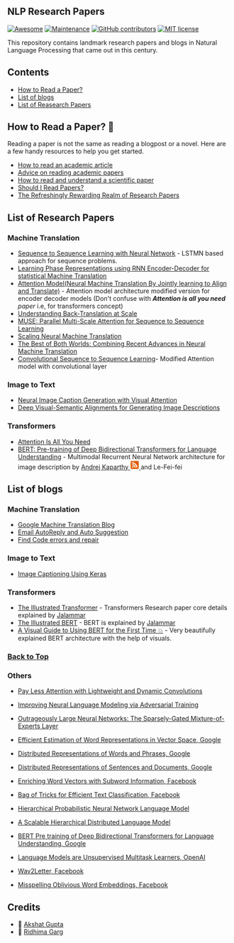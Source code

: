 ## NLP Research Papers
[![Awesome](https://awesome.re/badge.svg)](https://awesome.re)
[![Maintenance](https://img.shields.io/badge/Maintained%3F-yes-green.svg)](https://GitHub.com/Akshat4112/Awesome-NLP-Resources/graphs/commit-activity)  [![GitHub contributors](https://img.shields.io/github/contributors/Nareem/StrapDown.js.svg)](https://github.com/Akshat4112/Awesome-NLP-Resources/graphs/contributors) [![MIT license](https://img.shields.io/badge/License-MIT-blue.svg)](https://lbesson.mit-license.org/) 

This repository contains landmark research papers and blogs in Natural Language Processing that came out in this century.

## Contents

* [How to Read a Paper?](#How-to-Read-a-Paper?)
* [List of blogs](#List-of-blogs)
* [List of Reasearch Papers](#List-of-Reasearch-Papers)

## How to Read a Paper? :page_with_curl:
Reading a paper is not the same as reading a blogpost or a novel. Here are a few handy resources to help you get started.

* [How to read an academic article](https://organizationsandmarkets.com/2010/08/31/how-to-read-an-academic-article/)<br>
* [Advice on reading academic papers](https://www.cc.gatech.edu/~akmassey/posts/2012-02-15-advice-on-reading-academic-papers.html)<br>
* [How to read and understand a scientific paper](https://violentmetaphors.com/2013/08/25/how-to-read-and-understand-a-scientific-paper-2/)<br>
* [Should I Read Papers?](http://michaelrbernste.in/2014/10/21/should-i-read-papers.html)<br>
* [The Refreshingly Rewarding Realm of Research Papers](https://www.youtube.com/watch?v=8eRx5Wo3xYA)<br>

## List of Research Papers

### Machine Translation 

* [Sequence to Sequence Learning with Neural Network](https://papers.nips.cc/paper/5346-sequence-to-sequence-learning-with-neural-networks.pdf) - LSTMN based approach for sequence problems.
* [Learning Phase Representations using RNN Encoder-Decoder for statistical Machine Translation](https://arxiv.org/pdf/1406.1078.pdf)
* [Attention Model(Neural Machine Translation By Jointly learning to Align and Translate)](https://arxiv.org/pdf/1409.0473.pdf) - Attention model architecture modified version for encoder decoder models (Don't confuse with <i><b>Attention is all you need</b> paper</i> i.e, for transformers concept)
* [Understanding Back-Translation at Scale](https://arxiv.org/pdf/1808.09381.pdf)
* [MUSE: Parallel Multi-Scale Attention for Sequence to Sequence Learning](https://arxiv.org/abs/1911.09483)
* [Scaling Neural Machine Translation](https://arxiv.org/abs/1806.00187)
* [The Best of Both Worlds: Combining Recent Advances in Neural Machine Translation](https://arxiv.org/abs/1804.09849)
* [Convolutional Sequence to Sequence Learning](https://arxiv.org/abs/1705.03122)- Modified Attention model with convolutional layer


### Image to Text

* [Neural Image Caption Generation with Visual Attention](https://arxiv.org/pdf/1502.03044.pdf)
* [Deep Visual-Semantic Alignments for Generating Image Descriptions](https://cs.stanford.edu/people/karpathy/cvpr2015.pdf)


### Transformers
* [Attention Is All You Need](https://arxiv.org/abs/1706.03762)
* [BERT: Pre-training of Deep Bidirectional Transformers for Language Understanding](https://arxiv.org/pdf/1810.04805.pdf) - Multimodal Recurrent Neural Network architecture for image description by [Andrej Kaparthy <img src="andreaj.svg" width="20" height="20"> ](http://karpathy.github.io/) and Le-Fei-fei


## List of blogs

### Machine Translation
* [Google Machine Translation Blog](https://ai.googleblog.com/2016/09/a-neural-network-for-machine.html)
* [Email AutoReply and Auto Suggestion](https://ai.googleblog.com/2018/05/smart-compose-using-neural-networks-to.html)
* [Find Code errors and repair](https://medium.com/@martin.monperrus/sequence-to-sequence-learning-program-repair-e39dc5c0119b)



### Image to Text
* [Image Captioning Using Keras](https://towardsdatascience.com/image-captioning-with-keras-teaching-computers-to-describe-pictures-c88a46a311b8)


### Transformers
* [The Illustrated Transformer](http://jalammar.github.io/illustrated-transformer/) - Transformers Research paper core details explained by [Jalammar](http://jalammar.github.io/)
* [The Illustrated BERT](http://jalammar.github.io/illustrated-bert/) - BERT is explained by [Jalammar](http://jalammar.github.io/)
* [A Visual Guide to Using BERT for the First Time :boom:](http://jalammar.github.io/a-visual-guide-to-using-bert-for-the-first-time/) - Very beautifully explained BERT architecture with the help of visuals. 

### [Back to Top](#Contents)

### Others

* [Pay Less Attention with Lightweight and Dynamic Convolutions](https://arxiv.org/abs/1901.10430)
* [Improving Neural Language Modeling via Adversarial Training](http://proceedings.mlr.press/v97/wang19f/wang19f.pdf)
* [Outrageously Large Neural Networks: The Sparsely-Gated Mixture-of-Experts Layer](https://arxiv.org/abs/1701.06538)


* [Efficient Estimation of Word Representations in Vector Space, Google](https://github.com/Akshat4112/NLP-research-papers/blob/master/Efficient%20Estimation%20of%20Word%20Representations%20in%20Vector%20Space%2C%20Google.pdf)<br>
* [Distributed Representations of Words and Phrases, Google](https://github.com/Akshat4112/NLP-research-papers/blob/master/Distributed%20Representations%20of%20Words%20and%20Phrases%2C%20Google.pdf)<br>
* [Distributed Representations of Sentences and Documents, Google](https://github.com/Akshat4112/NLP-research-papers/blob/master/Distributed%20Representations%20of%20Sentences%20and%20Documents%2C%20Google.pdf)<br>
* [Enriching Word Vectors with Subword Information, Facebook](https://github.com/Akshat4112/NLP-research-papers/blob/master/Enriching%20Word%20Vectors%20with%20Subword%20Information%2C%20Facebook.pdf)<br>
* [Bag of Tricks for Efficient Text Classification, Facebook](https://github.com/Akshat4112/NLP-research-papers/blob/master/Bag%20of%20Tricks%20for%20Efficient%20Text%20Classification%2C%20facebook.pdf)<br>
* [Hierarchical Probabilistic Neural Network Language Model](https://github.com/Akshat4112/NLP-research-papers/blob/master/Hierarchical%20Probabilistic%20Neural%20Network%20Language%20Model.pdf)<br>
* [A Scalable Hierarchical Distributed Language Model](https://github.com/Akshat4112/NLP-research-papers/blob/master/A%20Scalable%20Hierarchical%20Distributed%20Language%20Model.pdf)<br>
* [BERT Pre training of Deep Bidirectional Transformers for Language Understanding, Google](https://github.com/Akshat4112/NLP-research-papers/blob/master/BERT%20Pre%20training%20of%20Deep%20Bidirectional%20Transformers%20for%20Language%20Uderstanding%2C%20Google.pdf)<br>
* [Language Models are Unsupervised Multitask Learners, OpenAI](https://github.com/Akshat4112/NLP-research-papers/blob/master/Language%20Models%20are%20Unsupervised%20Multitask%20Learners%2C%20openai.pdf)<br>
* [Wav2Letter, Facebook](https://github.com/Akshat4112/NLP-research-papers/blob/master/Wav2Letter%2C%20Facebook.pdf)<br>
* [Misspelling Oblivious Word Embeddings, Facebook](https://github.com/Akshat4112/NLP-research-papers/blob/master/Misspelling%20Oblivious%20Word%20Embeddings%2C%20Facebook.pdf)<br>

## Credits
* :man: [Akshat Gupta](https://github.com/Akshat4112/)
* :woman: [Ridhima Garg](https://github.com/ridhimagarg)
